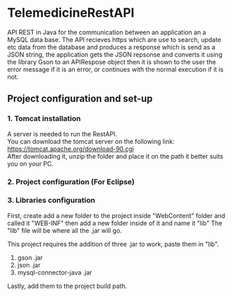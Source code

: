 # TelemedicineRestAPI

API REST in Java for the communication between an application an a MySQL data base.
The API recieves https which are use to search, update etc data from the database and produces a response which is send as a JSON string, the application gets the JSON repsonse and converts it using the library Gson to an APIRespose object then it is shown to the user the error message if it is an error, or continues with the normal execution if it is not.

## Project configuration and set-up

### 1. Tomcat installation
A server is needed to run the RestAPI.                                                              
You can download the tomcat server on the following link: https://tomcat.apache.org/download-90.cgi                                                                                 
After downloading it, unzip the folder and place it on the path it better suits you on your PC.

### 2. Project configuration (For Eclipse)

### 3. Libraries configuration

First, create add a new folder to the project inside "WebContent" folder and called it "WEB-INF" then add a new folder inside of it and name it "lib"
The "lib" file will be where all the .jar will go.

This project requires the addition of three .jar to work, paste them in "lib".

1. gson .jar
2. json .jar
3. mysql-connector-java .jar

Lastly, add them to the project build path.
